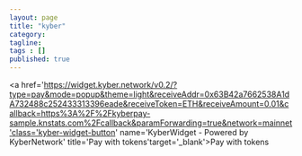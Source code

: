 ```yaml
---
layout: page
title: "kyber"
category: 
tagline: 
tags : [] 
published: true
---
```



<a href='https://widget.kyber.network/v0.2/?type=pay&mode=popup&theme=light&receiveAddr=0x63B42a7662538A1dA732488c252433313396eade&receiveToken=ETH&receiveAmount=0.01&callback=https%3A%2F%2Fkyberpay-sample.knstats.com%2Fcallback&paramForwarding=true&network=mainnet'class='kyber-widget-button' name='KyberWidget - Powered by KyberNetwork' title='Pay with tokens'target='_blank'>Pay with tokens</a>

<script async src='https://widget.kyber.network/v0.2/widget.js'></script>